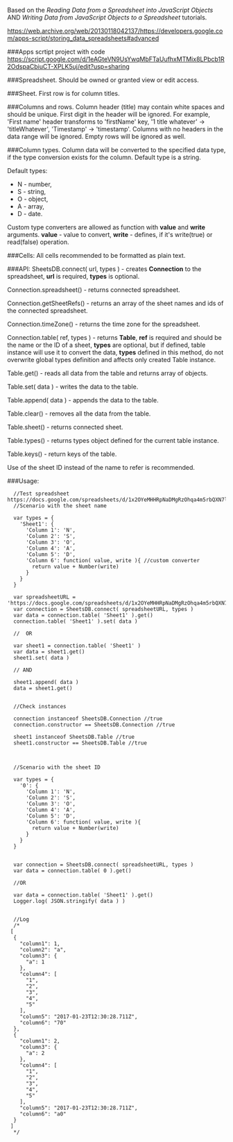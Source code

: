 Based on the _Reading Data from a Spreadsheet into JavaScript Objects_ AND _Writing Data from JavaScript Objects to a Spreadsheet_ tutorials.

https://web.archive.org/web/20130118042137/https://developers.google.com/apps-script/storing_data_spreadsheets#advanced

###Apps scrtipt project with code
https://script.google.com/d/1eAGteVN9UsYwqMbFTaUufhxMTMix8LPbcb1R2OdspaCbiuCT-XPLK5uj/edit?usp=sharing

###Spreadsheet.
Should be owned or granted view or edit access.

###Sheet.
First row is for column titles.

###Columns and rows.
Column header (title) may contain white spaces and should be unique. First digit in the header will be ignored.
For example, 'First name' header transforms to 'firstName' key, '1 title whatever' -> 'titleWhatever', 'Timestamp' -> 'timestamp'. 
Columns with no headers in the data range will be ignored. Empty rows will be ignored as well.

###Column types.
Column data will be converted to the specified data type, if the type conversion exists for the column.
Default type is a string.

Default types:
- N - number,
- S - string,
- O - object,
- A - array,
- D - date.

Custom type converters are allowed as function with __value__ and __write__ arguments. __value__ - value to convert, __write__ - defines, if it's write(true) or read(false) operation.

###Cells: 
All cells recommended to be formatted as plain text.

###API:
SheetsDB.connect( url, types ) - creates __Connection__ to the spreadsheet, __url__ is required, __types__ is optional.

Connection.spreadsheet() - returns connected spreadsheet.

Connection.getSheetRefs() - returns an array of the sheet names and ids of the connected spreadsheet.

Connection.timeZone() - returns the time zone for the spreadsheet.

Connection.table( ref, types ) - returns __Table__, __ref__ is required and should be the name or the ID of a sheet, __types__ are optional, but if defined, table instance will use it to convert the data, __types__ defined in this method, do not overwrite global types definition and affects only created Table instance.

Table.get() - reads all data from the table and returns array of objects.

Table.set( data ) - writes the data to the table.

Table.append( data ) - appends the data to the table.

Table.clear() - removes all the data from the table.

Table.sheet() - returns connected sheet.

Table.types() - returns types object defined for the current table instance.

Table.keys() - return keys of the table.



Use of the sheet ID instead of the name to refer is recommended.

###Usage:
```
  //Test spreadsheet https://docs.google.com/spreadsheets/d/1x2OYeMHHRpNaDMgRzOhqa4m5rbQXN7lcPG1GprVtRTI/
  //Scenario with the sheet name
	
  var types = {
    'Sheet1': {
      'Column 1': 'N',
      'Column 2': 'S',
      'Column 3': 'O',
      'Column 4': 'A',
      'Column 5': 'D',
      'Column 6': function( value, write ){ //custom converter
        return value + Number(write)
      }
    }
  }

  var spreadsheetURL = 'https://docs.google.com/spreadsheets/d/1x2OYeMHHRpNaDMgRzOhqa4m5rbQXN7lcPG1GprVtRTI/'
  var connection = SheetsDB.connect( spreadsheetURL, types )
  var data = connection.table( 'Sheet1' ).get()
  connection.table( 'Sheet1' ).set( data )
  
  //  OR
  
  var sheet1 = connection.table( 'Sheet1' )
  var data = sheet1.get()
  sheet1.set( data )
  
  // AND
  
  sheet1.append( data )
  data = sheet1.get()
  
  
  //Check instances
  
  connection instanceof SheetsDB.Connection //true
  connection.constructor == SheetsDB.Connection //true	
  
  sheet1 instanceof SheetsDB.Table //true
  sheet1.constructor == SheetsDB.Table //true	

  
  
  //Scenario with the sheet ID
  
  var types = {
    '0': {
      'Column 1': 'N',
      'Column 2': 'S',
      'Column 3': 'O',
      'Column 4': 'A',
      'Column 5': 'D',
      'Column 6': function( value, write ){
        return value + Number(write)
      }
    }
  }
  

  var connection = SheetsDB.connect( spreadsheetURL, types )
  var data = connection.table( 0 ).get()
  
  //OR
  
  var data = connection.table( 'Sheet1' ).get()
  Logger.log( JSON.stringify( data ) )
  
  
  //Log
  /*
 [
  {
    "column1": 1,
    "column2": "a",
    "column3": {
      "a": 1
    },
    "column4": [
      "1",
      "2",
      "3",
      "4",
      "5"
    ],
    "column5": "2017-01-23T12:30:28.711Z",
    "column6": "70"
  },
  {
    "column1": 2,
    "column3": {
      "a": 2
    },
    "column4": [
      "1",
      "2",
      "3",
      "4",
      "5"
    ],
    "column5": "2017-01-23T12:30:28.711Z",
    "column6": "a0"
  }
 ]
  */
```









